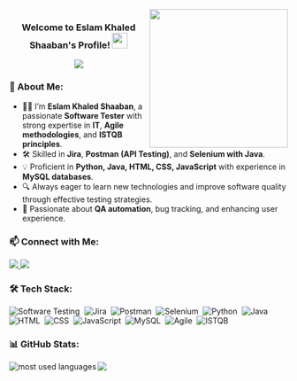 <img width="250" align="right" src="https://c.tenor.com/_DOBjnGspYAAAAAM/code-coding.gif">

<h3 align="center">
  Welcome to Eslam Khaled Shaaban's Profile! 
  <img src="https://media.giphy.com/media/hvRJCLFzcasrR4ia7z/giphy.gif" width="28">
</h3>

<!-- Typing SVG -->
<p align="center">
  <a href="https://github.com/DenverCoder1/readme-typing-svg">
    <img src="https://readme-typing-svg.herokuapp.com/?lines=Software%20Tester%20|%20QA%20Engineer;Experienced%20in%20Automation%20%26%20Manual%20Testing;Always%20learning%20new%20technologies&font=Fira%20Code&center=true&width=500&height=45&color=f75c7e&vCenter=true&size=22">
  </a>
</p> 

### 🚀 About Me:
- 👨‍💻 I’m **Eslam Khaled Shaaban**, a passionate **Software Tester** with strong expertise in **IT**, **Agile methodologies**, and **ISTQB principles**.
- 🛠 Skilled in **Jira**, **Postman (API Testing)**, and **Selenium with Java**.
- 💡 Proficient in **Python, Java, HTML, CSS, JavaScript** with experience in **MySQL databases**.
- 🔍 Always eager to learn new technologies and improve software quality through effective testing strategies.
- 🎯 Passionate about **QA automation**, bug tracking, and enhancing user experience.

### 📫 Connect with Me:
<a href="https://linkedin.com/in/YOUR_LINKEDIN" target="_blank">
  <img src="https://img.shields.io/badge/-LinkedIn-0077B5?style=for-the-badge&logo=linkedin&logoColor=white">
</a>
<a href="https://t.me/YOUR_TELEGRAM" target="_blank">
  <img src="https://img.shields.io/badge/-Telegram-0088cc?style=for-the-badge&logo=telegram&logoColor=white">
</a>

### 🛠 Tech Stack:
![Software Testing](https://img.shields.io/badge/-Software%20Testing-05122A?style=flat&logo=selenium)&nbsp;
![Jira](https://img.shields.io/badge/-Jira-05122A?style=flat&logo=jira&logoColor=blue)&nbsp;
![Postman](https://img.shields.io/badge/-Postman-05122A?style=flat&logo=postman)&nbsp;
![Selenium](https://img.shields.io/badge/-Selenium-05122A?style=flat&logo=selenium&logoColor=green)&nbsp;
![Python](https://img.shields.io/badge/-Python-05122A?style=flat&logo=python)&nbsp;
![Java](https://img.shields.io/badge/-Java-05122A?style=flat&logo=java)&nbsp;
![HTML](https://img.shields.io/badge/-HTML-05122A?style=flat&logo=html5)&nbsp;
![CSS](https://img.shields.io/badge/-CSS-05122A?style=flat&logo=css3&logoColor=blue)&nbsp;
![JavaScript](https://img.shields.io/badge/-JavaScript-05122A?style=flat&logo=javascript)&nbsp;
![MySQL](https://img.shields.io/badge/-MySQL-05122A?style=flat&logo=mysql&logoColor=white)&nbsp;
![Agile](https://img.shields.io/badge/-Agile-05122A?style=flat&logo=scrumalliance)&nbsp;
![ISTQB](https://img.shields.io/badge/-ISTQB-05122A?style=flat&logo=testing-library)&nbsp;

### 📊 GitHub Stats:
<img align="left" src="https://github-readme-stats.vercel.app/api/top-langs?username=YOUR_GITHUB_USERNAME&show_icons=true&locale=en&layout=compact&theme=radical" alt="most used languages" />

<a href="https://komarev.com/ghpvc/?username=YOUR_GITHUB_USERNAME&style=for-the-badge">
    <img src="https://komarev.com/ghpvc/?username=YOUR_GITHUB_USERNAME&style=for-the-badge">
</a>

